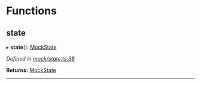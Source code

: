 

# Functions

<a id="state"></a>

##  state

▸ **state**(): [MockState](_mock_types_d_.md#mockstate)

*Defined in [mock/state.ts:38](https://github.com/polkadot-js/api/blob/c7cd9cd/packages/api-provider/src/mock/state.ts#L38)*

**Returns:** [MockState](_mock_types_d_.md#mockstate)

___

